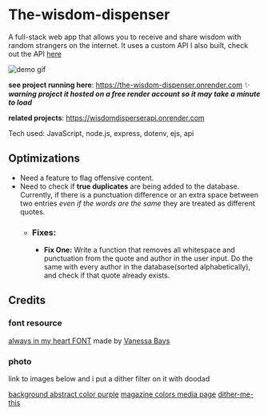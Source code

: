 # The-wisdom-dispenser
A full-stack web app that allows you to receive and share wisdom with random strangers on the internet. It uses a custom API I also built, check out the API [here](https://github.com/DestineeAdams/WisdomDisperserAPI)

![demo gif](https://semii.space/files/TheWisdomDispenser.gif)

**see project running here**: https://the-wisdom-dispenser.onrender.com ✨
***warning project it hosted on a free render account so it may take a minute to load***

**related projects**: https://wisdomdisperserapi.onrender.com

Tech used: JavaScript, node.js, express, dotenv, ejs, api

## Optimizations

- Need a feature to flag offensive content.  
- Need to check if **true duplicates** are being added to the database. Currently, if there is a punctuation difference or an extra space between two entries *even if the words are the same* they are treated as different quotes.
  - ### **Fixes:**
    - **Fix One:** Write a function that removes all whitespace and punctuation from the quote and author in the user input. Do the same with every author in the database(sorted alphabetically), and check if that quote already exists.


## Credits
### font resource
[always in my heart FONT](https://www.1001freefonts.com/always-in-my-heart.font) made by
[Vanessa Bays](http://bythebutterfly.com)

### photo
link to images below and i put a dither filter on it with doodad

[background abstract color purple](https://pixabay.com/illustrations/background-abstract-color-purple-7276646/)
[magazine colors media page](https://pixabay.com/photos/magazine-colors-media-page-806073/)
[dither-me-this](https://doodad.dev/dither-me-this/)
